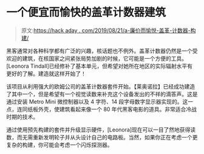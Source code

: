 # 一个便宜而愉快的盖革计数器建筑

> 原文:[https://hack aday . com/2019/08/21/a-廉价而愉悦-盖革-计数器-构建/](https://hackaday.com/2019/08/21/a-cheap-and-cheerful-geiger-counter-build/)

黑客通常对各种科学都有广泛的兴趣，核话题也不例外。盖革计数器仍然是一个受欢迎的建筑，在核国家之间紧张局势加剧的时候，它可能是一个方便的工具。[Leonora Tindall]已经修补了基本单元，但希望对她所在地区的实际辐射水平有更好的了解。建造就这样开始了！

该项目从利用强大的欧姆公司的盖革计数器套件开始。【莱奥诺拉】已经成功建造了其中一个，但是希望有一个视觉读数来补充这个设备发出的不祥的滴答声。这是通过安装 Metro Mini 微控制器以及 4 字符、14 段字母数字显示器实现的。这一点，连同纸板外壳，使建筑看起来像一个 80 年代黑客电影的道具。非常适合冷战时期的技术。

通过使用预先构建的套件并升级显示硬件，[Leonora]现在可以一目了然地获得读数，而无需重新发明轮子并从头设计自己的电路板。当然，如果你正在考虑一个更复杂的构建，你可能会考虑一个闪烁探测器。
